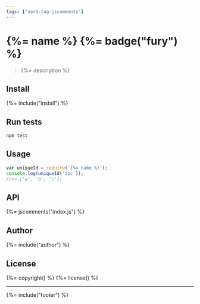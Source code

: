```yaml
---
tags: ['verb-tag-jscomments']
---
```

# {%= name %} {%= badge("fury") %}

> {%= description %}

## Install
{%= include("install") %}

## Run tests

```bash
npm test
```

## Usage

```js
var uniqueId = require('{%= name %}');
console.log(uniqueId('abc'));
//=> ['a', 'b', 'c'];
```

## API
{%= jscomments("index.js") %}

## Author
{%= include("author") %}

## License
{%= copyright() %}
{%= license() %}

***

{%= include("footer") %}